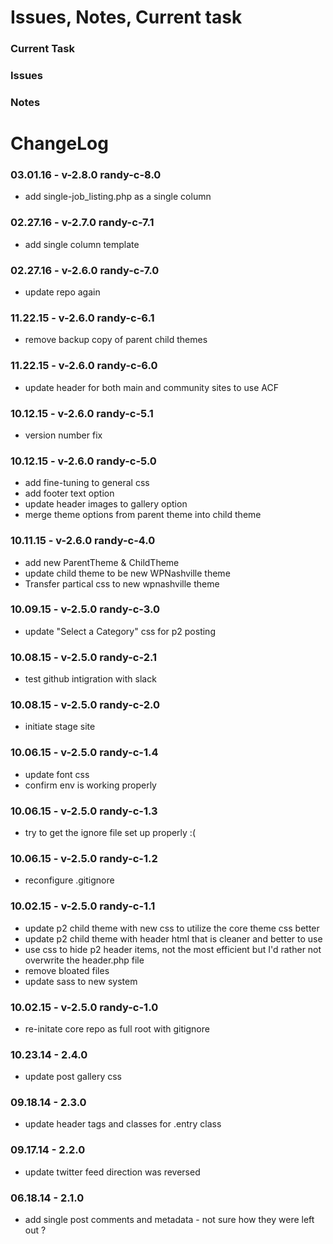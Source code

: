 Issues, Notes, Current task
====================

### Current Task

### Issues

### Notes

ChangeLog
====================

### 03.01.16 - v-2.8.0 randy-c-8.0
- add single-job_listing.php as a single column

### 02.27.16 - v-2.7.0 randy-c-7.1
- add single column template

### 02.27.16 - v-2.6.0 randy-c-7.0
- update repo again

### 11.22.15 - v-2.6.0 randy-c-6.1
- remove backup copy of parent child themes

### 11.22.15 - v-2.6.0 randy-c-6.0
- update header for both main and community sites to use ACF

### 10.12.15 - v-2.6.0 randy-c-5.1
- version number fix

### 10.12.15 - v-2.6.0 randy-c-5.0
- add fine-tuning to general css
- add footer text option
- update header images to gallery option
- merge theme options from parent theme into child theme

### 10.11.15 - v-2.6.0 randy-c-4.0
- add new ParentTheme & ChildTheme
- update child theme to be new WPNashville theme
- Transfer partical css to new wpnashville theme

### 10.09.15 - v-2.5.0 randy-c-3.0
- update "Select a Category" css for p2 posting

### 10.08.15 - v-2.5.0 randy-c-2.1
- test github intigration with slack

### 10.08.15 - v-2.5.0 randy-c-2.0
- initiate stage site

### 10.06.15 - v-2.5.0 randy-c-1.4
- update font css
- confirm env is working properly

### 10.06.15 - v-2.5.0 randy-c-1.3
- try to get the ignore file set up properly :(

### 10.06.15 - v-2.5.0 randy-c-1.2
- reconfigure .gitignore

### 10.02.15 - v-2.5.0 randy-c-1.1
- update p2 child theme with new css to utilize the core theme css better
- update p2 child theme with header html that is cleaner and better to use
- use css to hide p2 header items, not the most efficient but I'd rather not overwrite the header.php file
- remove bloated files
- update sass to new system

### 10.02.15 - v-2.5.0 randy-c-1.0
- re-initate core repo as full root with gitignore

### 10.23.14 - 2.4.0
- update post gallery css

### 09.18.14 - 2.3.0
- update header tags and classes for .entry class

### 09.17.14 - 2.2.0
- update twitter feed direction was reversed

### 06.18.14 - 2.1.0
- add single post comments and metadata - not sure how they were left out ?
